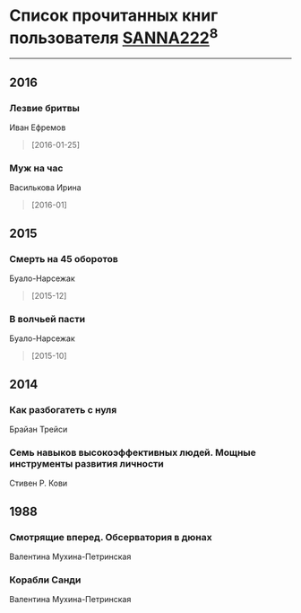 # Список прочитанных книг пользователя [SANNA222](https://www.facebook.com/app_scoped_user_id/100003895441349/)<sup>8</sup>
---

## 2016

### Лезвие бритвы
Иван Ефремов
> [2016-01-25] 


### Муж на час
Василькова Ирина
> [2016-01] 



## 2015

### Смерть на 45 оборотов
Буало-Нарсежак
> [2015-12] 


### В волчьей пасти
Буало-Нарсежак
> [2015-10] 



## 2014

### Как разбогатеть с нуля
Брайан Трейси


### Семь навыков высокоэффективных людей. Мощные инструменты развития личности
Стивен Р. Кови



## 1988

### Смотрящие вперед. Обсерватория в дюнах
Валентина Мухина-Петринская


### Корабли Санди
Валентина Мухина-Петринская



